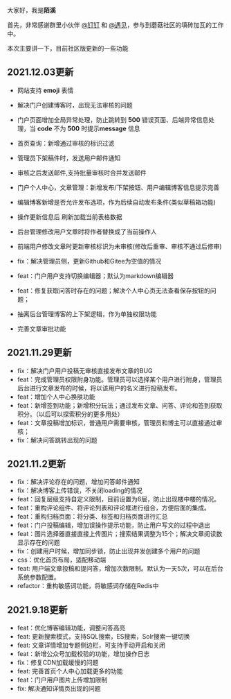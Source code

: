 大家好，我是**陌溪**

首先，非常感谢群里小伙伴 [@钉钉](https://gitee.com/it00021hot/) 和 [@遇见](https://gitee.com/zjq_6688)，参与到蘑菇社区的填砖加瓦的工作中。

本次主要讲一下，目前社区版更新的一些功能

## 2021.12.03更新

- 网站支持 **emoji** 表情
- 解决门户创建博客时，出现无法审核的问题
- 门户页面增加全局异常处理，防止跳转到 **500** 错误页面、后端异常信息处理，当 **code** 不为 **500** 时提示**message** 信息
- 首页查询：新增通过审核的标识过滤
- 管理员下架稿件时，发送用户邮件通知
- 审核之后发送邮件,支持批量审核时合并发送邮件
- 门户个人中心，文章管理：新增发布/下架按钮、用户编辑博客信息提示完善
- 编辑博客新增是否允许发布选项，作为后续自动发布条件(类似草稿箱功能)
- 操作更新信息后 刷新加载当前表格数据

- 后台管理修改用户文章时将作者替换成了当前操作人
- 前端用户修改文章时更新审核标识为未审核(修改后重审、审核不通过后修审)
- fix：解决管理员侧，更新Github和Gitee为空值的情况
- feat：门户用户支持切换编辑器；默认为markdown编辑器
- feat：修复获取问答时存在的问题；解决个人中心页无法查看保存按钮的问题；
- 抽离后台管理博客的上下架逻辑，作为单独权限功能
- 完善文章审批功能

## 2021.11.29更新 

- fix：解决门户用户投稿无审核直接发布文章的BUG
- feat：完成管理员权限附身功能。管理员可以选择某个用户进行附身，管理员后台进行文章发布的时候，将以该用户的名义进行投稿发布。
- feat：增加个人中心换肤功能
- feat：新增签到功能；新增积分玩法；通过发布文章、问答、评论和签到获取积分。（以后可以探索积分的更多用处）
- feat：文章投稿增加标识，普通用户需要审核，管理员和博主可以直接通过审核；
- fix：解决问答跳转出现的问题

## 2021.11.2更新

- fix：解决评论存在的问题，增加问答邮件通知
- fix：解决博客上传错误，不关闭loading的情况
- feat：回复层级支持自定义限制，目前设置为6层，防止出现楼中楼的情况。
- feat：重构评论组件、将评论列表和评论框进行组合，方便后面的集成。
- feat：重构归档页面：将分类、标签和归档页面进行汇总
- feat：门户投稿编辑，增加误操作提示功能，防止用户写文的过程中退出
- feat：图片选择器直接直接上传图片；搜索结果调整为15个；解决文章阅读数显示存在的问题
- fix：创建用户时候，增加同步锁，防止出现并发创建多个用户的问题
- css：优化首页布局，适配移动端
- feat: 用户端文章投稿和提问答，增加次数限制。默认为一天5次，可以在后台系统参数配置。
- refactor：重构敏感词功能，将敏感词存储在Redis中

## 2021.9.18更新

- feat：优化博客编辑功能，调整问答高亮
- feat: 更新搜索模式，支持SQL搜索，ES搜索，Solr搜索一键切换
- feat: 文章详情增加专题侧边栏，可支持手动开启和关闭
- feat：新增公众号加载校验的功能，增加操作日志
- fix：修复CDN加载缓慢的问题
- feat: 完善首页个人中心加载更多的功能
- feat：门户用户图片上传增加限制
- fix: 解决通知详情页出现的问题

